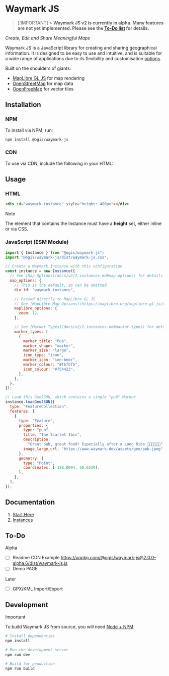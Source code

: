 # Waymark JS

> [!IMPORTANT] > **Waymark JS v2 is currently in alpha. Many features are not yet implemented. Please see the [To-Do list](readme.md#to-do) for details.**

_Create, Edit and Share Meaningful Maps_

Waymark JS is a JavaScript library for creating and sharing geographical information. It is designed to be easy to use and intuitive, and is suitable for a wide range of applications due to its flexibility and customisation [options](docs/v2/2.instances.md#map-options).

Built on the shoulders of giants:

- [MapLibre GL JS](https://maplibre.org/) for map rendering
- [OpenStreetMap](https://www.openstreetmap.org/) for map data
- [OpenFreeMap](https://openfreemap.org/) for vector tiles

## Installation

### NPM

To install via NPM, run:

```bash
npm install @ogis/waymark-js
```

### CDN

To use via CDN, include the following in your HTML:

<!-- To-Do: https://unpkg.com/@ogis/waymark-js/dist/waymark-js.js -->

## Usage

### HTML

```html
<div id="waymark-instance" style="height: 480px"></div>
```

> [!NOTE]
> The element that contains the Instance must have a **height** set, either inline or via CSS.

### JavaScript (ESM Module)

```javascript
import { Instance } from "@ogis/waymark-js";
import "@ogis/waymark-js/dist/waymark-js.css";

// Create a Waymark Instance with this configuration
const instance = new Instance({
  // See [Map Options](docs/v2/2.instances.md#map-options) for details
  map_options: {
    // This is the default, so can be omitted
    div_id: "waymark-instance",

    // Passed directly to MapLibre GL JS
    // See [MapLibre Map Options](https://maplibre.org/maplibre-gl-js/docs/API/type-aliases/MapOptions/)
    maplibre_options: {
      zoom: 12,
    },

    // See [Marker Types](docs/v2/2.instances.md#marker-types) for details
    marker_types: [
      {
        marker_title: "Pub",
        marker_shape: "marker",
        marker_size: "large",
        icon_type: "icon",
        marker_icon: "ion-beer",
        marker_colour: "#fbfbfb",
        icon_colour: "#754423",
      },
    ],
  },
});

// Load this GeoJSON, which contains a single "pub" Marker
instance.loadGeoJSON({
  type: "FeatureCollection",
  features: [
    {
      type: "Feature",
      properties: {
        type: "pub",
        title: "The Scarlet Ibis",
        description:
          "Great pub, great food! Especially after a Long Ride 🚴🍔🍟🍺🍺💤",
        image_large_url: "https://www.waymark.dev/assets/geo/pub.jpeg",
      },
      geometry: {
        type: "Point",
        coordinates: [-128.0094, 50.6539],
      },
    },
  ],
});
```

## Documentation

1. [Start Here](docs/v2/1.index.md)
2. [Instances](docs/v2/2.instances.md)

## To-Do

Alpha

- [ ] Readme CDN Example https://unpkg.com/@ogis/waymark-js@2.0.0-alpha.6/dist/waymark-js.js
- [ ] Demo PAGE

Later

- [ ] GPX/KML Import/Export

## Development

> [!IMPORTANT]
> To build Waymark JS from source, you will need [Node + NPM](https://docs.npmjs.com/downloading-and-installing-node-js-and-npm).

```bash
# Install dependencies
npm install

# Run the development server
npm run dev

# Build for production
npm run build
```
